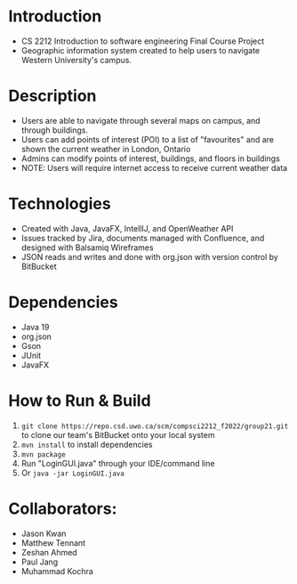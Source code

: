 # Introduction
- CS 2212 Introduction to software engineering Final Course Project
- Geographic information system created to help users to navigate Western University's campus.

# Description

- Users are able to navigate through several maps on campus, and through buildings.
- Users can add points of interest (POI) to a list of "favourites" and are shown the current weather in London, Ontario
- Admins can modify points of interest, buildings, and floors in buildings
- NOTE: Users will require internet access to receive current weather data

# Technologies
- Created with Java, JavaFX, IntellIJ, and OpenWeather API
- Issues tracked by Jira, documents managed with Confluence, and designed with Balsamiq Wireframes
- JSON reads and writes and done with org.json with version control by BitBucket

# Dependencies
- Java 19
- org.json
- Gson
- JUnit
- JavaFX

# How to Run & Build
1. `git clone https://repo.csd.uwo.ca/scm/compsci2212_f2022/group21.git` to clone our team's BitBucket onto your local system
2. `mvn install` to install dependencies
3. `mvn package`
4. Run "LoginGUI.java" through your IDE/command line
5. Or `java -jar LoginGUI.java`

# Collaborators:
- Jason Kwan
- Matthew Tennant
- Zeshan Ahmed
- Paul Jang
- Muhammad Kochra

